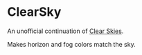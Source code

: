 # ClearSky

An unofficial continuation of [Clear Skies](https://github.com/grondag/clear-skies).

Makes horizon and fog colors match the sky.

